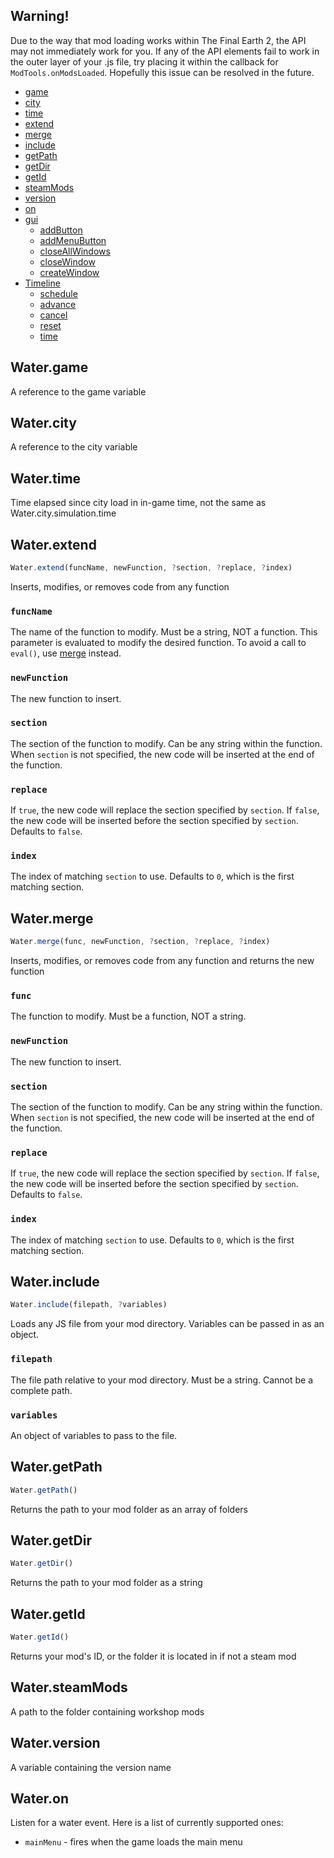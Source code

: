 ## Warning!
Due to the way that mod loading works within The Final Earth 2, the API may not immediately work for you. If any of the API elements fail to work in the outer layer of your .js file, try placing it within the callback for `ModTools.onModsLoaded`. Hopefully this issue can be resolved in the future.
	
- [game](#watergame)
- [city](#watercity)
- [time](#watertime)
- [extend](#waterextend)
- [merge](#watermerge)
- [include](#waterinclude)
- [getPath](#watergetpath)
- [getDir](#Watergetdir)
- [getId](#watergetid)
- [steamMods](#watersteammods)
- [version](#waterversion)
- [on](#wateron)
- [gui](gui.md)
	- [addButton](gui.md#waterguiaddbutton)
	- [addMenuButton](gui.md#waterguiaddmenubutton)
	- [closeAllWindows](gui.md#waterguicloseallwindows)
	- [closeWindow](gui.md#waterguiclosewindow)
	- [createWindow](gui.md#waterguicreatewindow)
- [Timeline](Timeline.md)
	- [schedule](Timeline.md#timelineschedule)
	- [advance](Timeline.md#timelineadvance)
	- [cancel](Timeline.md#timelinecancel)
	- [reset](Timeline.md#timelinereset)
	- [time](Timeline.md#timelinetime)

## Water.game
A reference to the game variable

## Water.city
A reference to the city variable

## Water.time
Time elapsed since city load in in-game time, not the same as Water.city.simulation.time

## Water.extend
```js
Water.extend(funcName, newFunction, ?section, ?replace, ?index)
```
Inserts, modifies, or removes code from any function

### `funcName`
The name of the function to modify. Must be a string, NOT a function. This parameter is evaluated to modify the desired function. To avoid a call to `eval()`, use [merge](#Water.merge) instead.

### `newFunction`
The new function to insert.

### `section`
The section of the function to modify. Can be any string within the function. When `section` is not specified, the new code will be inserted at the end of the function.

### `replace`
If `true`, the new code will replace the section specified by `section`. If `false`, the new code will be inserted before the section specified by `section`. Defaults to `false`.

### `index`
The index of matching `section` to use. Defaults to `0`, which is the first matching section. 

## Water.merge
```js
Water.merge(func, newFunction, ?section, ?replace, ?index)
```
Inserts, modifies, or removes code from any function and returns the new function

### `func`
The function to modify. Must be a function, NOT a string.

### `newFunction`
The new function to insert.

### `section`
The section of the function to modify. Can be any string within the function. When `section` is not specified, the new code will be inserted at the end of the function.

### `replace`
If `true`, the new code will replace the section specified by `section`. If `false`, the new code will be inserted before the section specified by `section`. Defaults to `false`.

### `index`
The index of matching `section` to use. Defaults to `0`, which is the first matching section. 

## Water.include
```js
Water.include(filepath, ?variables)
```
Loads any JS file from your mod directory. Variables can be passed in as an object.

### `filepath`
The file path relative to your mod directory. Must be a string. Cannot be a complete path.

### `variables`
An object of variables to pass to the file.

## Water.getPath
```js
Water.getPath()
```
Returns the path to your mod folder as an array of folders

## Water.getDir
```js
Water.getDir()
```
Returns the path to your mod folder as a string

## Water.getId
```js
Water.getId()
```
Returns your mod's ID, or the folder it is located in if not a steam mod

## Water.steamMods
A path to the folder containing workshop mods

## Water.version
A variable containing the version name

## Water.on
Listen for a water event. Here is a list of currently supported ones:
- `mainMenu` - fires when the game loads the main menu
